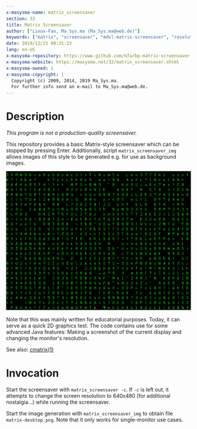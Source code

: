 ```yaml
---
x-masysma-name: matrix_screensaver
section: 32
title: Matrix Screensaver
author: ["Linux-Fan, Ma_Sys.ma (Ma_Sys.ma@web.de)"]
keywords: ["matrix", "screensaver", "mdvl-matrix-screensaver", "resolution"]
date: 2019/12/21 00:31:23
lang: en-US
x-masysma-repository: https://www.github.com/m7a/bp-matrix-screensaver
x-masysma-website: https://masysma.net/32/matrix_screensaver.xhtml
x-masysma-owned: 1
x-masysma-copyright: |
  Copyright (c) 2009, 2014, 2019 Ma_Sys.ma.
  For further info send an e-mail to Ma_Sys.ma@web.de.
---
```

Description
===========

_This program is not a production-quality screensaver._

This repository provides a basic Matrix-style screensaver which can be stopped
by pressing Enter. Additionally, script `matrix_screensaver_img` allows
images of this style to be generated e.g. for use as background images.

![Matrix Screensaver Sample Screenshot](matrix_screensaver_att/screenshot.png)

Note that this was mainly written for educatorial purposes. Today, it can serve
as a quick 2D graphics test. The code contains use for some advanced Java
features: Making a screenshot of the current display and changing the monitor's
resolution.

See also: [cmatrix(1)](https://manpages.debian.org/buster/cmatrix/cmatrix.1.en.html)

Invocation
==========

Start the screensaver with `matrix_screensaver -c`. If `-c` is left out, it
attempts to change the screen resolution to 640x480 (for additional
nostalgia...) while running the screensaver.

Start the image generation with `matrix_screensaver_img` to obtain file
`matrix-desktop.png`. Note that it only works for single-monitor use cases.
